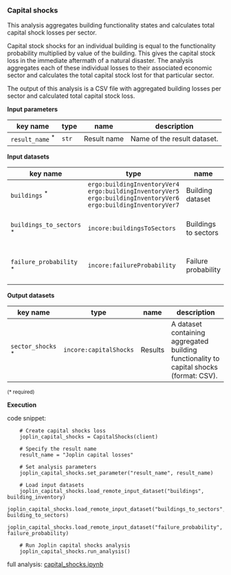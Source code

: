 ### Capital shocks

This analysis aggregates building functionality states and calculates total capital shock losses per sector.

Capital stock shocks for an individual building is equal to the functionality probability multiplied by value
of the building. This gives the capital stock loss in the immediate aftermath of a natural disaster. The analysis aggregates 
each of these individual losses to their associated economic sector and calculates the total capital stock lost for that 
particular sector.

The output of this analysis is a CSV file with aggregated building losses per sector and calculated total capital stock loss.

**Input parameters**

key name | type | name | description
--- | --- | --- | ---
`result_name` <sup>*</sup> | `str` | Result name | Name of the result dataset.

**Input datasets**

key name | type | name | description
--- | --- | --- | ---
`buildings` <sup>*</sup> | `ergo:buildingInventoryVer4`<br>`ergo:buildingInventoryVer5`<br>`ergo:buildingInventoryVer6`<br>`ergo:buildingInventoryVer7` | Building dataset | A building inventory dataset.
`buildings_to_sectors` <sup>*</sup> | `incore:buildingsToSectors` | Buildings to sectors | A file defining sectors of buildings.
`failure_probability` <sup>*</sup> | `incore:failureProbability` | Failure probability | Failure probability of buildings..

**Output datasets**

key name | type | name | description
--- | --- | --- | ---
`sector_shocks` <sup>*</sup> | `incore:capitalShocks` | Results | A dataset containing aggregated building functionality to capital shocks<br>(format: CSV).

<small>(* required)</small>

**Execution**

code snippet:

```
    # Create capital shocks loss
    joplin_capital_shocks = CapitalShocks(client)

    # Specify the result name
    result_name = "Joplin capital losses"

    # Set analysis parameters
    joplin_capital_shocks.set_parameter("result_name", result_name)

    # Load input datasets
    joplin_capital_shocks.load_remote_input_dataset("buildings", building_inventory)
    joplin_capital_shocks.load_remote_input_dataset("buildings_to_sectors", building_to_sectors)
    joplin_capital_shocks.load_remote_input_dataset("failure_probability", failure_probability)

    # Run Joplin capital shocks analysis
    joplin_capital_shocks.run_analysis()
```

full analysis: [capital_shocks.ipynb](https://github.com/IN-CORE/incore-docs/blob/master/notebooks/capital_shocks.ipynb)

